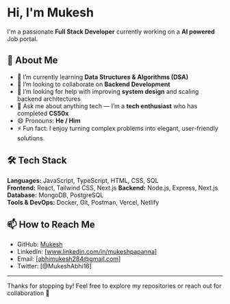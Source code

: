 #  Hi, I'm Mukesh

I'm a passionate **Full Stack Developer** currently working on a **AI powered** Job portal.


## 🚀 About Me

- 🌱 I’m currently learning **Data Structures & Algorithms (DSA)**
- 👯 I’m looking to collaborate on **Backend Development**
- 🤔 I’m looking for help with improving **system design** and scaling backend architectures
- 💬 Ask me about anything tech — I’m a **tech enthusiast** who has completed **CS50x**
- 😄 Pronouns: **He / Him**
- ⚡ Fun fact: I enjoy turning complex problems into elegant, user-friendly solutions.

## 🛠 Tech Stack

**Languages:** JavaScript, TypeScript, HTML, CSS, SQL  
**Frontend:** React, Tailwind CSS, Next.js
**Backend:** Node.js, Express, Next.js
**Database:** MongoDB, PostgreSQL  
**Tools & DevOps:** Docker, Git, Postman, Vercel, Netlify

## 📫 How to Reach Me

- GitHub: [Mukesh](https://github.com/MukeshAbhi)
- LinkedIn: [www.linkedin.com/in/mukeshpapanna]
- Email: [abhimukesh284@gmail.com]
- Twitter: [@MukeshAbhi16]

---

Thanks for stopping by! Feel free to explore my repositories or reach out for collaboration 🚀
